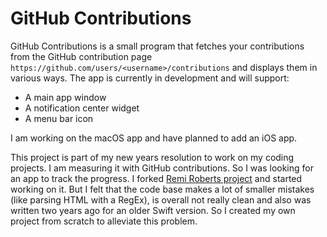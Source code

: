 # GitHub Contributions

GitHub Contributions is a small program that fetches your contributions from the GitHub contribution page `https://github.com/users/<username>/contributions` and displays them in various ways. The app is currently in development and will support:

- A main app window
- A notification center widget
- A menu bar icon

I am working on the macOS app and have planned to add an iOS app.

This project is part of my new years resolution to work on my coding projects. I am measuring it with GitHub contributions. So I was looking for an app to track the progress. I forked [Remi Roberts project](https://github.com/remirobert/Github-contributions) and started working on it. But I felt that the code base makes a lot of smaller mistakes (like parsing HTML with a RegEx), is overall not really clean and also was written two years ago for an older Swift version. So I created my own project from scratch to alleviate this problem.